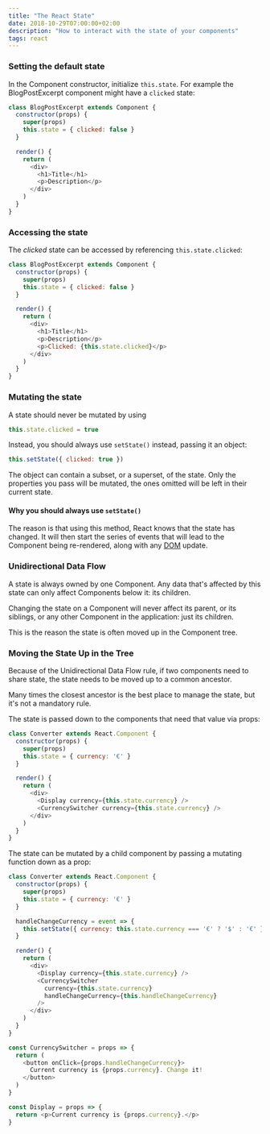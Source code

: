 ```yaml
---
title: "The React State"
date: 2018-10-29T07:00:00+02:00
description: "How to interact with the state of your components"
tags: react
---
```


### Setting the default state

In the Component constructor, initialize `this.state`. For example the BlogPostExcerpt component might have a `clicked` state:

```js
class BlogPostExcerpt extends Component {
  constructor(props) {
    super(props)
    this.state = { clicked: false }
  }

  render() {
    return (
      <div>
        <h1>Title</h1>
        <p>Description</p>
      </div>
    )
  }
}
```

### Accessing the state

The _clicked_ state can be accessed by referencing `this.state.clicked`:

```js
class BlogPostExcerpt extends Component {
  constructor(props) {
    super(props)
    this.state = { clicked: false }
  }

  render() {
    return (
      <div>
        <h1>Title</h1>
        <p>Description</p>
        <p>Clicked: {this.state.clicked}</p>
      </div>
    )
  }
}
```

### Mutating the state

A state should never be mutated by using

```js
this.state.clicked = true
```

Instead, you should always use `setState()` instead, passing it an object:

```js
this.setState({ clicked: true })
```

The object can contain a subset, or a superset, of the state. Only the properties you pass will be mutated, the ones omitted will be left in their current state.

#### Why you should always use `setState()`

The reason is that using this method, React knows that the state has changed. It will then start the series of events that will lead to the Component being re-rendered, along with any [DOM](https://flaviocopes.com/dom/) update.

### Unidirectional Data Flow

A state is always owned by one Component. Any data that's affected by this state can only affect Components below it: its children.

Changing the state on a Component will never affect its parent, or its siblings, or any other Component in the application: just its children.

This is the reason the state is often moved up in the Component tree.

### Moving the State Up in the Tree

Because of the Unidirectional Data Flow rule, if two components need to share state, the state needs to be moved up to a common ancestor.

Many times the closest ancestor is the best place to manage the state, but it's not a mandatory rule.

The state is passed down to the components that need that value via props:

```js
class Converter extends React.Component {
  constructor(props) {
    super(props)
    this.state = { currency: '€' }
  }

  render() {
    return (
      <div>
        <Display currency={this.state.currency} />
        <CurrencySwitcher currency={this.state.currency} />
      </div>
    )
  }
}
```

The state can be mutated by a child component by passing a mutating function down as a prop:

```js
class Converter extends React.Component {
  constructor(props) {
    super(props)
    this.state = { currency: '€' }
  }

  handleChangeCurrency = event => {
    this.setState({ currency: this.state.currency === '€' ? '$' : '€' })
  }

  render() {
    return (
      <div>
        <Display currency={this.state.currency} />
        <CurrencySwitcher
          currency={this.state.currency}
          handleChangeCurrency={this.handleChangeCurrency}
        />
      </div>
    )
  }
}

const CurrencySwitcher = props => {
  return (
    <button onClick={props.handleChangeCurrency}>
      Current currency is {props.currency}. Change it!
    </button>
  )
}

const Display = props => {
  return <p>Current currency is {props.currency}.</p>
}
```
